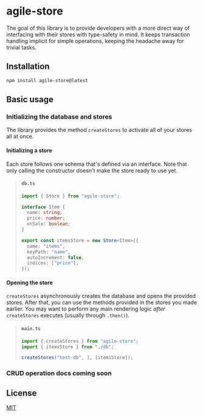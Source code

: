 # agile-store

The goal of this library is to provide developers with a more direct way of interfacing with their stores with type-safety in mind. It keeps transaction handling implicit for simple operations, keeping the headache away for trivial tasks.

## Installation

```sh
npm install agile-store@latest
```

## Basic usage

### Initializing the database and stores

The library provides the method `createStores` to activate all of your stores all at once.

#### Initializing a store

Each store follows one schema that's defined via an interface. Note that only calling the constructor doesn't make the store ready to use yet.

<blockquote>

#### **`db.ts`**

```ts
import { Store } from "agile-store";

interface Item {
  name: string;
  price: number;
  onSale: boolean;
}

export const itemsStore = new Store<Item>({
  name: "items",
  keyPath: "name",
  autoIncrement: false,
  indices: ["price"],
});
```

</blockquote>

#### Opening the store

`createStores` asynchronously creates the database and opens the provided stores. After that, you can use the methods provided in the stores you made earlier. You may want to perform any main rendering logic _after_ `createStores` executes (usually through `.then()`).

<blockquote>

#### **`main.ts`**

```ts
import { createStores } from "agile-store";
import { itemsStore } from "./db";

createStores("test-db", 1, [itemsStore]);
```

</blockquote>

### CRUD operation docs coming soon

## License

[MIT](https://en.wikipedia.org/wiki/MIT_License)
